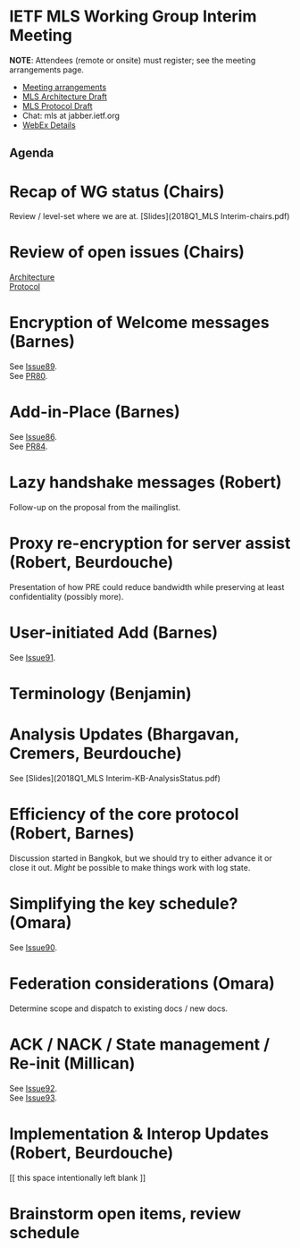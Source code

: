# IETF MLS Working Group Interim Meeting

**NOTE**: Attendees (remote or onsite) must register; see the meeting arrangements page.

* [Meeting arrangements](README.md)
* [MLS Architecture Draft](https://github.com/mlswg/mls-architecture)
* [MLS Protocol Draft](https://github.com/mlswg/mls-protocol)
* Chat: mls at jabber.ietf.org
* [WebEx Details](README.md)

## Agenda

# Recap of WG status (Chairs)

Review / level-set where we are at.
[Slides](2018Q1_MLS Interim-chairs.pdf)

# Review of open issues (Chairs)

[Architecture](https://github.com/mlswg/mls-architecture/issues) \
[Protocol](https://github.com/mlswg/mls-protocol/issues)

# Encryption of Welcome messages (Barnes)

See [Issue89](https://github.com/mlswg/mls-protocol/issues/89). \
See [PR80](https://github.com/mlswg/mls-protocol/pull/80).

# Add-in-Place (Barnes)

See [Issue86](https://github.com/mlswg/mls-protocol/issues/86). \
See [PR84](https://github.com/mlswg/mls-protocol/pull/84).

# Lazy handshake messages (Robert)

Follow-up on the proposal from the mailinglist.

# Proxy re-encryption for server assist (Robert, Beurdouche)

Presentation of how PRE could reduce bandwidth while preserving at least confidentiality (possibly more).

# User-initiated Add (Barnes)

See [Issue91](https://github.com/mlswg/mls-protocol/issues/91).

# Terminology (Benjamin)

# Analysis Updates (Bhargavan, Cremers, Beurdouche)

See [Slides](2018Q1_MLS Interim-KB-AnalysisStatus.pdf)

# Efficiency of the core protocol (Robert, Barnes)

Discussion started in Bangkok, but we should try to either advance it or close it out.  *Might* be possible to make things work with log state.

# Simplifying the key schedule?  (Omara)

See [Issue90](https://github.com/mlswg/mls-protocol/issues/90).

# Federation considerations (Omara)

Determine scope and dispatch to existing docs / new docs.

# ACK / NACK / State management / Re-init (Millican)

See [Issue92](https://github.com/mlswg/mls-protocol/issues/92). \
See [Issue93](https://github.com/mlswg/mls-protocol/issues/93).

# Implementation & Interop Updates (Robert, Beurdouche)

[[ this space intentionally left blank ]]

# Brainstorm open items, review schedule
